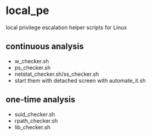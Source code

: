 # local_pe
local privilege escalation helper scripts for Linux

## continuous analysis
* w_checker.sh
* ps_checker.sh
* netstat_checker.sh/ss_checker.sh
* start them with detached screen with automate_it.sh

## one-time analysis
* suid_checker.sh
* rpath_checker.sh
* lib_checker.sh
